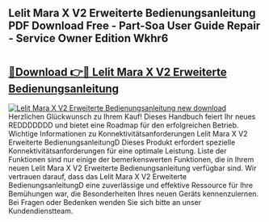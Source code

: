 ## Lelit Mara X V2 Erweiterte Bedienungsanleitung PDF Download Free - Part-Soa User Guide Repair - Service Owner Edition Wkhr6

# <h2><a href="http://df0aumq.blite.top/?on=Lelit+Mara+X+V2+Erweiterte+Bedienungsanleitung">🔗Download 👉🔴 Lelit Mara X V2 Erweiterte Bedienungsanleitung</a></h2>

[![Lelit Mara X V2 Erweiterte Bedienungsanleitung new download](https://i.imgur.com/lujVjoI.png)](http://df0aumq.blite.top/?on=Lelit+Mara+X+V2+Erweiterte+Bedienungsanleitung)
Herzlichen Glückwunsch zu Ihrem Kauf! Dieses Handbuch feiert Ihr neues REDDDDDDD und bietet eine Roadmap für den erfolgreichen Betrieb. Wichtige Informationen zu Konnektivitätsanforderungen Lelit Mara X V2 Erweiterte BedienungsanleitungD Dieses Produkt erfordert spezielle Konnektivitätsanforderungen für eine optimale Leistung. Liste der Funktionen sind nur einige der bemerkenswerten Funktionen, die in Ihrem neuen Lelit Mara X V2 Erweiterte Bedienungsanleitung verfügbar sind. Wir vertrauen darauf, dass das Lelit Mara X V2 Erweiterte BedienungsanleitungD eine zuverlässige und effektive Ressource für Ihre Bemühungen war, die Besonderheiten Ihres neuen Geräts kennenzulernen. Bei Fragen oder Bedenken wenden Sie sich bitte an unser Kundendienstteam.
